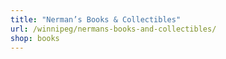 ```yaml
---
title: "Nerman’s Books & Collectibles"
url: /winnipeg/nermans-books-and-collectibles/
shop: books
---
```

